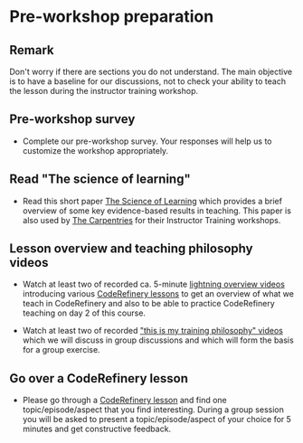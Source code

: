 # Pre-workshop preparation



## Remark

Don't worry if there are sections you do not understand. The main objective
is to have a baseline for our discussions, not to check your ability to teach
the lesson during the instructor training workshop.



## Pre-workshop survey

- Complete our pre-workshop survey. Your responses will help us to
  customize the workshop appropriately.



## Read "The science of learning"

- Read this short paper [The Science of
  Learning](https://carpentries.github.io/instructor-training/files/papers/science-of-learning-2015.pdf)
  which provides a brief overview of some key evidence-based results
  in teaching. This paper is also used by [The
  Carpentries](https://carpentries.org/) for their Instructor Training
  workshops.



## Lesson overview and teaching philosophy videos

- Watch at least two of recorded ca. 5-minute
  [lightning overview videos](https://www.youtube.com/playlist?list=PLpLblYHCzJABvt25VY0wNIgbaQfTQaND7)
  introducing various
  [CodeRefinery lessons](https://coderefinery.org/lessons/)
  to get an overview of what we teach in CodeRefinery and also to be
  able to practice CodeRefinery teaching on day 2 of this course.

- Watch at least two of recorded
  ["this is my training philosophy" videos](https://www.youtube.com/playlist?list=PLpLblYHCzJAAHF89P-GCjEXWC8CF-7nhX)
  which we will
  discuss in group discussions and which will form the basis for a group
  exercise.



## Go over a CodeRefinery lesson

- Please go through a [CodeRefinery lesson](https://coderefinery.org/lessons/) and find one
  topic/episode/aspect that you find interesting. During a group session you
  will be asked to present a topic/episode/aspect of your choice for 5
  minutes and get constructive feedback.
